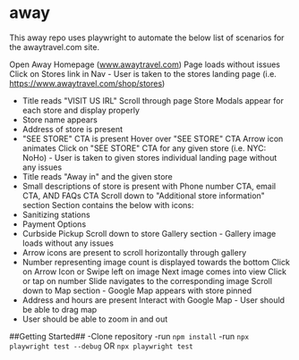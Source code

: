 # away

This away repo uses playwright to automate the below list of scenarios for the awaytravel.com site. 

Open Away Homepage (www.awaytravel.com)		Page loads without issues
Click on Stores link in Nav		- User is taken to the stores landing page (i.e. https://www.awaytravel.com/shop/stores)
- Title reads "VISIT US IRL"
Scroll through page		Store Modals appear for each store and display properly
- Store name appears
- Address of store is present
- "SEE STORE" CTA is present
Hover over "SEE STORE" CTA		Arrow icon animates
Click on "SEE STORE" CTA for any given store (i.e. NYC: NoHo)		- User is taken to given stores individual landing page without any issues
- Title reads "Away in" and the given store
- Small descriptions of store is present with Phone number CTA, email CTA, AND FAQs CTA
Scroll down to "Additional store information" section		Section contains the below with icons:
- Sanitizing stations
- Payment Options
- Curbside Pickup
Scroll down to store Gallery section		- Gallery image loads without any issues
- Arrow icons are present to scroll horizontally through gallery
- Number representing image count is displayed towards the bottom
Click on Arrow Icon or Swipe left on image		Next image comes into view
Click or tap on number		Slide navigates to the corresponding image
Scroll down to Map section		- Google Map appears with store pinned
- Address and hours are present
Interact with Google Map		- User should be able to drag map
- User should be able to zoom in and out


##Getting Started## 
-Clone repository
-run `npm install`
-run `npx playwright test --debug` OR `npx playwright test`